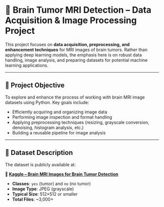 # 🧠 Brain Tumor MRI Detection – Data Acquisition & Image Processing Project

This project focuses on **data acquisition, preprocessing, and enhancement techniques** for MRI images of brain tumors. Rather than applying deep learning models, the emphasis here is on robust data handling, image analysis, and preparing datasets for potential machine learning applications.

---

## 📌 Project Objective

To explore and enhance the process of working with brain MRI image datasets using Python. Key goals include:

- Efficiently acquiring and organizing image data
- Performing image inspection and format handling
- Applying preprocessing techniques (resizing, grayscale conversion, denoising, histogram analysis, etc.)
- Building a reusable pipeline for image analysis

---

## 🧬 Dataset Description

The dataset is publicly available at:

**🔗 [Kaggle – Brain MRI Images for Brain Tumor Detection](https://www.kaggle.com/datasets/navoneel/brain-mri-images-for-brain-tumor-detection)**

- **Classes**: `yes` (tumor) and `no` (no tumor)
- **Image Type**: JPEG (grayscale)
- **Typical Size**: 512×512 or smaller
- **Total Files**: ~3,000+
